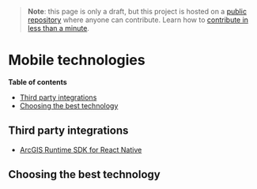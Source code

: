 > **Note**: this page is only a draft, but this project is hosted on a [public repository](https://github.com/hhkaos/awesome-arcgis) where anyone can contribute. Learn how to [contribute in less than a minute](https://github.com/hhkaos/awesome-arcgis/blob/master/CONTRIBUTING.md#contributions).

# Mobile technologies

<!-- START doctoc generated TOC please keep comment here to allow auto update -->
<!-- DON'T EDIT THIS SECTION, INSTEAD RE-RUN doctoc TO UPDATE -->
**Table of contents**

- [Third party integrations](#third-party-integrations)
- [Choosing the best technology](#choosing-the-best-technology)

<!-- END doctoc generated TOC please keep comment here to allow auto update -->


## Third party integrations

* [ArcGIS Runtime SDK for React Native](https://community.esri.com/ideas/13356-arcgis-runtime-sdk-for-react-native)

## Choosing the best technology



